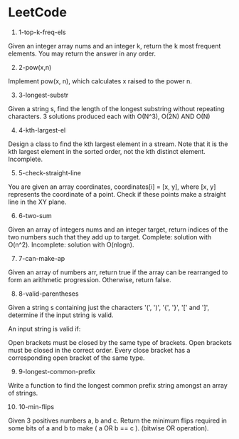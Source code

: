 # LeetCode

1. 1-top-k-freq-els

Given an integer array nums and an integer k, return the k most frequent elements. You may return the answer in any order.

2. 2-pow(x,n)

Implement pow(x, n), which calculates x raised to the power n.

3. 3-longest-substr

Given a string s, find the length of the longest substring without repeating characters. 3 solutions produced each with O(N^3), O(2N) AND O(N)

4. 4-kth-largest-el

Design a class to find the kth largest element in a stream. Note that it is the kth largest element in the sorted order, not the kth distinct element. Incomplete.

5. 5-check-straight-line

You are given an array coordinates, coordinates[i] = [x, y], where [x, y] represents the coordinate of a point. Check if these points make a straight line in the XY plane.

6. 6-two-sum

Given an array of integers nums and an integer target, return indices of the two numbers such that they add up to target. Complete: solution with O(n^2). Incomplete: solution with O(nlogn).

7. 7-can-make-ap

Given an array of numbers arr, return true if the array can be rearranged to form an arithmetic progression. Otherwise, return false.

8. 8-valid-parentheses

Given a string s containing just the characters '(', ')', '{', '}', '[' and ']', determine if the input string is valid.

An input string is valid if:

Open brackets must be closed by the same type of brackets.
Open brackets must be closed in the correct order.
Every close bracket has a corresponding open bracket of the same type.

9. 9-longest-common-prefix

Write a function to find the longest common prefix string amongst an array of strings.

10. 10-min-flips

Given 3 positives numbers a, b and c. Return the minimum flips required in some bits of a and b to make ( a OR b == c ). (bitwise OR operation).
